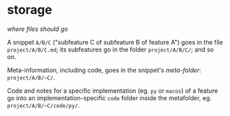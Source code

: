 # storage
*where files should go*

A snippet `A/B/C` ("subfeature C of subfeature B of feature A") goes in the file `project/A/B/C.md`; its subfeatures go in the folder `project/A/B/C/`; and so on.

Meta-information, including code, goes in the snippet's *meta-folder*: `project/A/B/~C/`.

Code and notes for a specific implementation (eg. `py` or `macos`) of a feature go into an implementation-specific `code` folder inside the metafolder, eg. `project/A/B/~C/code/py/`.